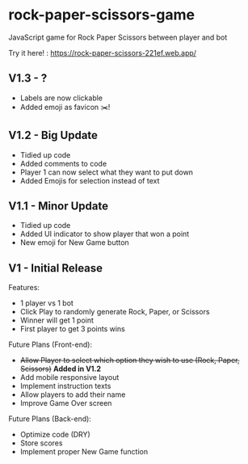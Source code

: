 # rock-paper-scissors-game

JavaScript game for Rock Paper Scissors between player and bot

Try it here! : https://rock-paper-scissors-221ef.web.app/

## V1.3 - ?

- Labels are now clickable
- Added emoji as favicon ✂️!

## V1.2 - Big Update

- Tidied up code
- Added comments to code
- Player 1 can now select what they want to put down
- Added Emojis for selection instead of text

## V1.1 - Minor Update

- Tidied up code
- Added UI indicator to show player that won a point
- New emoji for New Game button

## V1 - Initial Release

Features:

- 1 player vs 1 bot
- Click Play to randomly generate Rock, Paper, or Scissors
- Winner will get 1 point
- First player to get 3 points wins

Future Plans (Front-end):

- ~~Allow Player to select which option they wish to use (Rock, Paper, Scissors)~~ **Added in V1.2**
- Add mobile responsive layout
- Implement instruction texts
- Allow players to add their name
- Improve Game Over screen

Future Plans (Back-end):

- Optimize code (DRY)
- Store scores
- Implement proper New Game function
